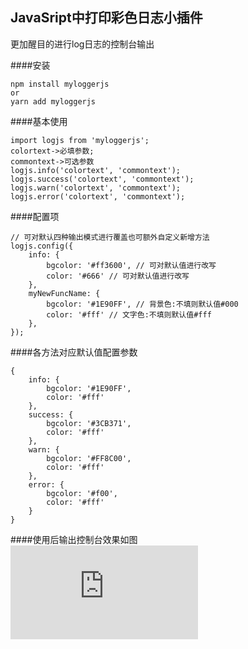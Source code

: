 ## JavaSript中打印彩色日志小插件 

更加醒目的进行log日志的控制台输出

####安装
```
npm install myloggerjs
or
yarn add myloggerjs
```

####基本使用
```
import logjs from 'myloggerjs';
colortext->必填参数;
commontext->可选参数
logjs.info('colortext', 'commontext');
logjs.success('colortext', 'commontext');
logjs.warn('colortext', 'commontext');
logjs.error('colortext', 'commontext');
```

####配置项
```
// 可对默认四种输出模式进行覆盖也可额外自定义新增方法
logjs.config({
    info: {
        bgcolor: '#ff3600', // 可对默认值进行改写
        color: '#666' // 可对默认值进行改写
    },
    myNewFuncName: {
        bgcolor: '#1E90FF', // 背景色:不填则默认值#000
        color: '#fff' // 文字色:不填则默认值#fff
    },
});
```

####各方法对应默认值配置参数
```
{
    info: {
        bgcolor: '#1E90FF',
        color: '#fff'
    },
    success: {
        bgcolor: '#3CB371',
        color: '#fff'
    },
    warn: {
        bgcolor: '#FF8C00',
        color: '#fff'
    },
    error: {
        bgcolor: '#f00',
        color: '#fff'
    }
}
```
####使用后输出控制台效果如图
![result](https://rexhang.com/pan/index.php?share/fileProxy&user=1&sid=fcm7y2BZ)
  
